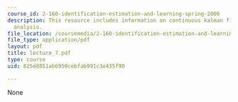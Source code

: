 ```yaml
---
course_id: 2-160-identification-estimation-and-learning-spring-2006
description: This resource includes information on continuous kalman filter, and convergence
  analysis.
file_location: /coursemedia/2-160-identification-estimation-and-learning-spring-2006/825d8851ab6950cebfab991c3e435f90_lecture_7.pdf
file_type: application/pdf
layout: pdf
title: lecture_7.pdf
type: course
uid: 825d8851ab6950cebfab991c3e435f90

---
```

None